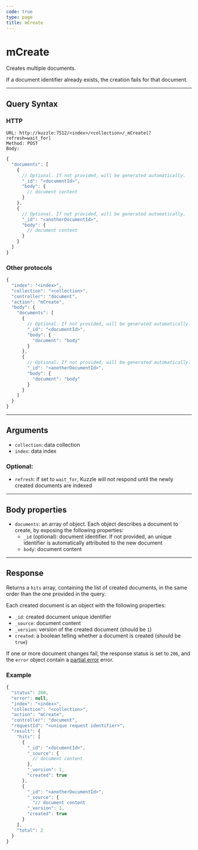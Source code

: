 ```yaml
---
code: true
type: page
title: mCreate
---
```


# mCreate



Creates multiple documents.

If a document identifier already exists, the creation fails for that document.

---

## Query Syntax

### HTTP

```http
URL: http://kuzzle:7512/<index>/<collection>/_mCreate[?refresh=wait_for]
Method: POST
Body:
```

```js
{
  "documents": [
    {
      // Optional. If not provided, will be generated automatically.
      "_id": "<documentId>",
      "body": {
        // document content
      }
    },
    {
      // Optional. If not provided, will be generated automatically.
      "_id": "<anotherDocumentId>",
      "body": {
        // document content
      }
    }
  ]
}
```

### Other protocols

```js
{
  "index": "<index>",
  "collection": "<collection>",
  "controller": "document",
  "action": "mCreate",
  "body": {
    "documents": [
      {
        // Optional. If not provided, will be generated automatically.
        "_id": "<documentId>",
        "body": {
          "document": "body"
        }
      },
      {
        // Optional. If not provided, will be generated automatically.
        "_id": "<anotherDocumentId>",
        "body": {
          "document": "body"
        }
      }
    ]
  }
}
```

---

## Arguments

- `collection`: data collection
- `index`: data index

### Optional:

- `refresh`: if set to `wait_for`, Kuzzle will not respond until the newly created documents are indexed

---

## Body properties

- `documents`: an array of object. Each object describes a document to create, by exposing the following properties:
  - `_id` (optional): document identifier. If not provided, an unique identifier is automatically attributed to the new document
  - `body`: document content

---

## Response

Returns a `hits` array, containing the list of created documents, in the same order than the one provided in the query.

Each created document is an object with the following properties:

- `_id`: created document unique identifier
- `_source`: document content
- `_version`: version of the created document (should be `1`)
- `created`: a boolean telling whether a document is created (should be `true`)

If one or more document changes fail, the response status is set to `206`, and the `error` object contain a [partial error](/core/1/api/essentials/errors/#partialerror) error.

### Example

```javascript
{
  "status": 200,
  "error": null,
  "index": "<index>",
  "collection": "<collection>",
  "action": "mCreate",
  "controller": "document",
  "requestId": "<unique request identifier>",
  "result": {
    "hits": [
      {
        "_id": "<documentId>",
        "_source": {
          // document content
        },
        "_version": 1,
        "created": true
      },
      {
        "_id": "<anotherDocumentId>",
        "_source": {
          "// document content
        "_version": 1,
        "created": true
      }
    ],
    "total": 2
  }
}
```
